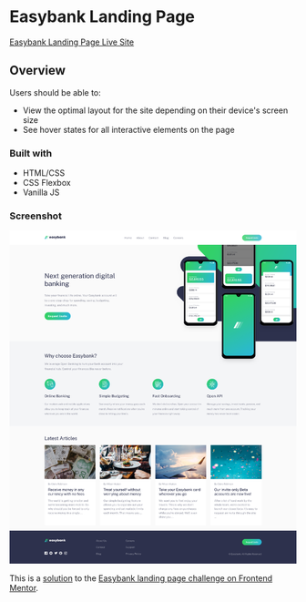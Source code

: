 # Easybank Landing Page

<a href="https://fm-easybank-landingpage.vercel.app/" target="_blank">Easybank Landing Page Live Site</a>

## Overview

Users should be able to:

-   View the optimal layout for the site depending on their device's screen size
-   See hover states for all interactive elements on the page

### Built with

-   HTML/CSS
-   CSS Flexbox
-   Vanilla JS

### Screenshot

![](./screenshot.png)

This is a [solution](https://www.frontendmentor.io/solutions/flexbox-landing-page-mepSrX6Ij9) to the [Easybank landing page challenge on Frontend Mentor](https://www.frontendmentor.io/challenges/easybank-landing-page-WaUhkoDN).
